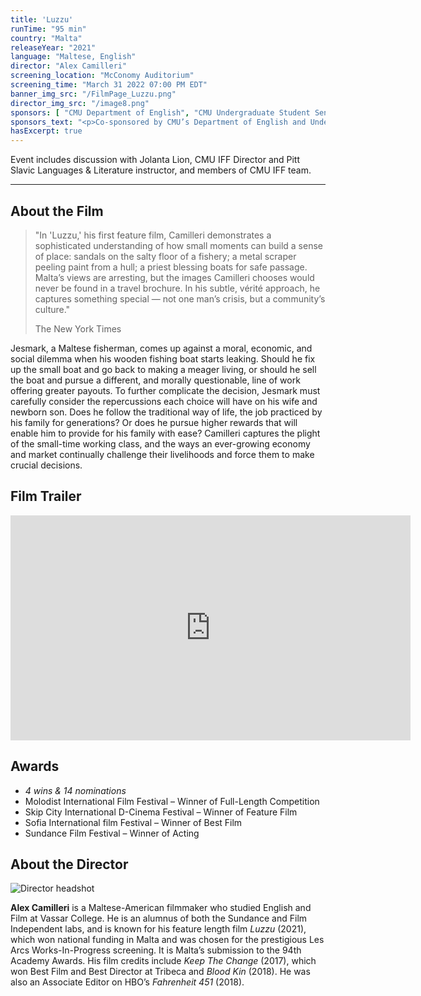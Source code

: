 ```yaml
---
title: 'Luzzu'
runTime: "95 min"
country: "Malta"
releaseYear: "2021"
language: "Maltese, English"
director: "Alex Camilleri"
screening_location: "McConomy Auditorium"
screening_time: "March 31 2022 07:00 PM EDT"
banner_img_src: "/FilmPage_Luzzu.png"
director_img_src: "/image8.png"
sponsors: [ "CMU Department of English", "CMU Undergraduate Student Senate" ]
sponsors_text: "<p>Co-sponsored by CMU’s Department of English and Undergraduate Student Senate</p>"
hasExcerpt: true
---
```


Event includes discussion with Jolanta Lion, CMU IFF Director and Pitt Slavic Languages & Literature instructor, and members of CMU IFF team.

---

<section>

## About the Film

<blockquote class="blockquote">
  <p class="mb-0">"In 'Luzzu,' his first feature film, Camilleri demonstrates a sophisticated understanding of how small moments can build a sense of place: sandals on the salty floor of a fishery; a metal scraper peeling paint from a hull; a priest blessing boats for safe passage. Malta’s views are arresting, but the images Camilleri chooses would never be found in a travel brochure. In his subtle, vérité approach, he captures something special — not one man’s crisis, but a community’s culture."</p>
  <p class="blockquote-footer">The New York Times</p>
</blockquote>

Jesmark, a Maltese fisherman, comes up against a moral, economic, and social dilemma when his wooden fishing boat starts leaking. Should he fix up the small boat and go back to making a meager living, or should he sell the boat and pursue a different, and morally questionable, line of work offering greater payouts. To further complicate the decision, Jesmark must carefully consider the repercussions each choice will have on his wife and newborn son. Does he follow the traditional way of life, the job practiced by his family for generations? Or does he pursue higher rewards that will enable him to provide for his family with ease? Camilleri captures the plight of the small-time working class, and the ways an ever-growing economy and market continually challenge their livelihoods and force them to make crucial decisions.

</section>

<section>

## Film Trailer

<div class="trailer-container">
    <iframe width="640" height="360" src="https://www.youtube.com/embed/1kPHPM8kYQE" title="YouTube video player" frameborder="0" allow="accelerometer; autoplay; clipboard-write; encrypted-media; gyroscope; picture-in-picture" allowfullscreen></iframe>
</div>

</section>

<section>

## Awards

- *4 wins & 14 nominations*
- Molodist International Film Festival – Winner of Full-Length Competition
- Skip City International D-Cinema Festival – Winner of Feature Film
- Sofia International film Festival – Winner of Best Film
- Sundance Film Festival – Winner of Acting

</section>

<section>

## About the Director

![Director headshot]($basePublicPath$/assets/films/director_headshots/image8.png)

**Alex Camilleri** is a Maltese-American filmmaker who studied English and Film at Vassar College. He is an alumnus of both the Sundance and Film Independent labs, and is known for his feature length film *Luzzu* (2021), which won national funding in Malta and was chosen for the prestigious Les Arcs Works-In-Progress screening. It is Malta’s submission to the 94th Academy Awards. His film credits include *Keep The Change* (2017), which won Best Film and Best Director at Tribeca and *Blood Kin* (2018). He was also an Associate Editor on HBO’s *Fahrenheit 451* (2018).



</section>
